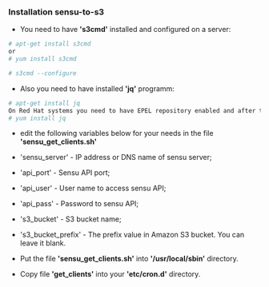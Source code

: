 ### Installation sensu-to-s3
- You need to have **'s3cmd'** installed and configured on a server:
```sh
# apt-get install s3cmd
or
# yum install s3cmd
```
```sh
# s3cmd --configure
```

- Also you need to have installed **'jq'** programm:
```sh
# apt-get install jq
On Red Hat systems you need to have EPEL repository enabled and after that you will be able to install 'jq'
# yum install jq
```

- edit the following variables below for your needs in the file **'sensu_get_clients.sh'**
 - 'sensu_server' - IP address or DNS name of sensu server;
 - 'api_port' - Sensu API port;
 - 'api_user' - User name to access sensu API;
 - 'api_pass' - Password to sensu API;
 - 's3_bucket' - S3 bucket name;
 - 's3_bucket_prefix' - The prefix value in Amazon S3 bucket. You can leave it blank.


- Put the file **'sensu_get_clients.sh'** into **'/usr/local/sbin'** directory.
- Copy file **'get_clients'** into your **'etc/cron.d'** directory.
